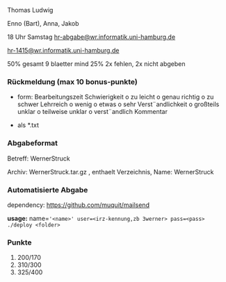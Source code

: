 Thomas Ludwig

Enno (Bart), Anna, Jakob


18 Uhr Samstag
hr-abgabe@wr.informatik.uni-hamburg.de

hr-1415@wr.informatik.uni-hamburg.de

50% gesamt
9 blaetter mind 25%
2x fehlen, 2x nicht abgeben


### Rückmeldung (max 10 bonus-punkte)
 - form:
    Bearbeitungszeit
    Schwierigkeit o zu leicht o genau richtig o zu schwer
    Lehrreich o wenig o etwas o sehr
    Verst¨andlichkeit o großteils unklar o teilweise unklar o verst¨andlich
    Kommentar

 - als \*.txt


### Abgabeformat
Betreff: WernerStruck

Archiv: WernerStruck.tar.gz , enthaelt Verzeichnis, Name: WernerStruck

### Automatisierte Abgabe
dependency:
https://github.com/muquit/mailsend

**usage:**
name=`'<name>' user=<irz-kennung,zb 3werner> pass=<pass> ./deploy <folder>`

### Punkte
1. 200/170
2. 310/300
3. 325/400
